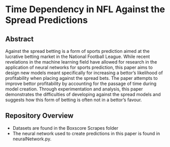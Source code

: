# Time Dependency in NFL Against the Spread Predictions


## Abstract
Against the spread betting is a form of sports prediction aimed at the lucrative betting market in
the National Football League. While recent revelations in the machine learning field have allowed
for research in the application of neural networks for sports prediction, this paper aims to design
new models meant specifically for increasing a bettor’s likelihood of profitability when placing
against the spread bets. The paper attempts to improve bettor profitability by accounting for
the passage of time during model creation. Through experimentation and analysis, this paper
demonstrates the difficulties of developing against the spread models and suggests how this form
of betting is often not in a bettor’s favour.

## Repository Overview

- Datasets are found in the Boxscore Scrapes folder
- The neural network used to create predictions in this paper is found in neuralNetwork.py.